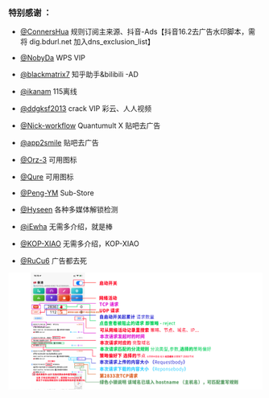 ### 特别感谢 ：

* [@ConnersHua](https://github.com/DivineEngine/Profiles/tree/master) 规则订阅主来源、抖音-Ads【抖音16.2去广告水印脚本，需将 dig.bdurl.net 加入dns_exclusion_list】

* [@NobyDa](https://github.com/NobyDa/Script/tree/master) WPS VIP

* [@blackmatrix7](https://github.com/blackmatrix7/ios_rule_script) 知乎助手&bilibili -AD

* [@ikanam](https://github.com/ikanam/Surge-Scripts) 115离线

* [@ddgksf2013](https://github.com/ddgksf2013) crack VIP 彩云、人人视频

* [@Nick-workflow](https://github.com/Nick-workflow/script-test) Quantumult X 贴吧去广告

* [@app2smile](https://github.com/app2smile/rules) 贴吧去广告

* [@Orz-3](https://github.com/Orz-3/mini) 可用图标

* [@Qure](https://github.com/Koolson/Qure) 可用图标

* [@Peng-YM](https://github.com/Peng-YM/Sub-Store) Sub-Store

* [@Hyseen](https://github.com/Hyseen/Scripts/tree/master/QuantumultX) 各种多媒体解锁检测

* [@iEwha](https://github.com/iEwha/Profiles/tree/master/QuantumultX) 无需多介绍，就是棒

* [@KOP-XIAO](https://github.com/KOP-XIAO/QuantumultX/tree/master/Scripts) 无需多介绍，KOP-XIAO

* [@RuCu6](https://github.com/RuCu6/QuanX) 广告都去死

![](https://raw.githubusercontent.com/chaizia/Profiles/master/MyQuantumultX/%E6%97%A5%E5%BF%97.png)



